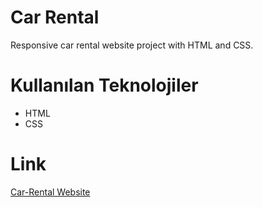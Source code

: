 # Car Rental

Responsive car rental website project with HTML and CSS.

# Kullanılan Teknolojiler

- HTML
- CSS

# Link

[Car-Rental Website](https://662681a049525f0e3009031b--ornate-gumdrop-60ea76.netlify.app/)
